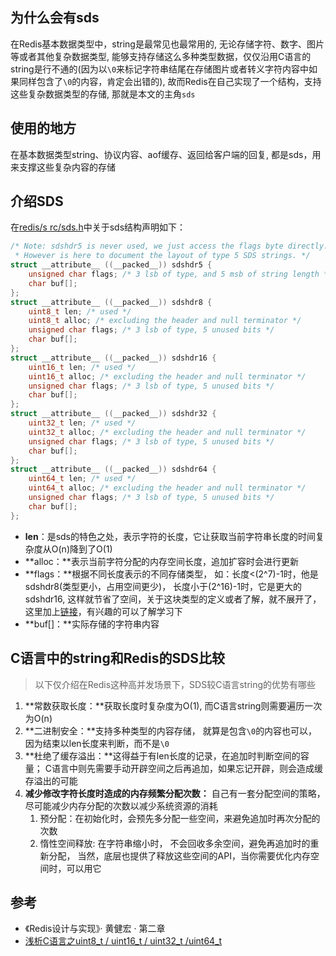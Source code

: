 ## 为什么会有sds 

在Redis基本数据类型中，string是最常见也最常用的, 无论存储字符、数字、图片等或者其他复杂数据类型,   能够支持存储这么多种类型数据，仅仅沿用C语言的string是行不通的(因为以`\0`来标记字符串结尾在存储图片或者转义字符内容中如果同样包含了`\0`的内容，肯定会出错的), 故而Redis在自己实现了一个结构，支持这些复杂数据类型的存储, 那就是本文的主角`sds`

## 使用的地方

在基本数据类型string、协议内容、aof缓存、返回给客户端的回复, 都是sds，用来支撑这些复杂内容的存储

## 介绍SDS

在[redis/s rc/sds.h](https://github.com/redis/redis/blob/7.0/src/sds.h)中关于sds结构声明如下：

```c
/* Note: sdshdr5 is never used, we just access the flags byte directly.
 * However is here to document the layout of type 5 SDS strings. */
struct __attribute__ ((__packed__)) sdshdr5 {
    unsigned char flags; /* 3 lsb of type, and 5 msb of string length */
    char buf[];
};
struct __attribute__ ((__packed__)) sdshdr8 {
    uint8_t len; /* used */
    uint8_t alloc; /* excluding the header and null terminator */
    unsigned char flags; /* 3 lsb of type, 5 unused bits */
    char buf[];
};
struct __attribute__ ((__packed__)) sdshdr16 {
    uint16_t len; /* used */
    uint16_t alloc; /* excluding the header and null terminator */
    unsigned char flags; /* 3 lsb of type, 5 unused bits */
    char buf[];
};
struct __attribute__ ((__packed__)) sdshdr32 {
    uint32_t len; /* used */
    uint32_t alloc; /* excluding the header and null terminator */
    unsigned char flags; /* 3 lsb of type, 5 unused bits */
    char buf[];
};
struct __attribute__ ((__packed__)) sdshdr64 {
    uint64_t len; /* used */
    uint64_t alloc; /* excluding the header and null terminator */
    unsigned char flags; /* 3 lsb of type, 5 unused bits */
    char buf[];
};
```

- **len**：是sds的特色之处，表示字符的长度，它让获取当前字符串长度的时间复杂度从O(n)降到了O(1)
- **alloc：**表示当前字符分配的内存空间长度，追加扩容时会进行更新
- **flags：**根据不同长度表示的不同存储类型， 如：长度<(2^7)-1时，他是sdshdr8(类型更小，占用空间更少)， 长度小于(2^16)-1时，它是更大的sdshdr16, 这样就节省了空间，关于这块类型的定义或者了解，就不展开了，这里加上[链接](https://blog.csdn.net/Mary19920410/article/details/71518130)，有兴趣的可以了解学习下
- **buf[]：**实际存储的字符串内容

## C语言中的string和Redis的SDS比较

> 以下仅介绍在Redis这种高并发场景下，SDS较C语言string的优势有哪些

1. **常数获取长度：**获取长度时复杂度为O(1), 而C语言string则需要遍历一次为O(n)
2. **二进制安全：**支持多种类型的内容存储， 就算是包含`\0`的内容也可以，因为结束以len长度来判断，而不是`\0`
3. **杜绝了缓存溢出：**这得益于有len长度的记录，在追加时判断空间的容量； C语言中则先需要手动开辟空间之后再追加，如果忘记开辟，则会造成缓存溢出的可能
4. **减少修改字符长度时造成的内存频繁分配次数：**  自己有一套分配空间的策略，尽可能减少内存分配的次数以减少系统资源的消耗
   1. 预分配：在初始化时，会预先多分配一些空间，来避免追加时再次分配的次数
   2. 惰性空间释放: 在字符串缩小时， 不会回收多余空间，避免再追加时的重新分配， 当然，底层也提供了释放这些空间的API，当你需要优化内存空间时，可以用它

## 参考

- 《Redis设计与实现》· 黄健宏 · 第二章
- [浅析C语言之uint8_t / uint16_t / uint32_t /uint64_t](https://blog.csdn.net/Mary19920410/article/details/71518130)